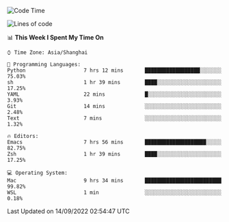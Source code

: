 <!--START_SECTION:waka-->
![Code Time](http://img.shields.io/badge/Code%20Time-858%20hrs%2030%20mins-blue)

![Lines of code](https://img.shields.io/badge/From%20Hello%20World%20I%27ve%20Written-22%20Thousand%20lines%20of%20code-blue)

📊 **This Week I Spent My Time On** 

```text
⌚︎ Time Zone: Asia/Shanghai

💬 Programming Languages: 
Python                   7 hrs 12 mins       ██████████████████░░░░░░░   75.03% 
sh                       1 hr 39 mins        ████░░░░░░░░░░░░░░░░░░░░░   17.25% 
YAML                     22 mins             █░░░░░░░░░░░░░░░░░░░░░░░░   3.93% 
Git                      14 mins             ░░░░░░░░░░░░░░░░░░░░░░░░░   2.48% 
Text                     7 mins              ░░░░░░░░░░░░░░░░░░░░░░░░░   1.32%

🔥 Editors: 
Emacs                    7 hrs 56 mins       ████████████████████░░░░░   82.75% 
Zsh                      1 hr 39 mins        ████░░░░░░░░░░░░░░░░░░░░░   17.25%

💻 Operating System: 
Mac                      9 hrs 34 mins       █████████████████████████   99.82% 
WSL                      1 min               ░░░░░░░░░░░░░░░░░░░░░░░░░   0.18%

```


 Last Updated on 14/09/2022 02:54:47 UTC
<!--END_SECTION:waka-->
